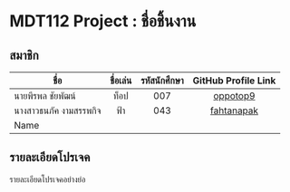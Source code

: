 # MDT112 Project : ชื่อชิ้นงาน

## สมาชิก

| ชื่อ                    |   ชื่อเล่น   | รหัสนักศึกษา  | GitHub Profile Link                        |
|-----------------------|:--------:|:----------:|:------------------------------------------:|
| นายพีรพล ชัยพัฒน์         | ท็อป      |    007     |[oppotop9](https://github.com/oppotop9)     |
| นางสาวธนภัค งามสรรพกิจ    |   ฟ้า     |   043      |[fahtanapak](https://github.com/fahtanapak) |
| Name                  |          |            |                                            |                                               

## รายละเอียดโปรเจค
รายละเอียดโปรเจคอย่างย่อ
